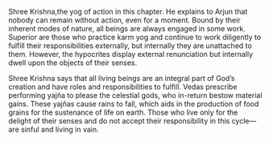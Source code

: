 Shree Krishna,the yog of action in this chapter. He explains to Arjun that nobody can remain without action, even for a moment. Bound by their inherent modes of nature, all beings are always engaged in some work. Superior are those who practice karm yog and continue to work diligently to fulfill their responsibilities externally, but internally they are unattached to them. However, the hypocrites display external renunciation but internally dwell upon the objects of their senses.

Shree Krishna says that all living beings are an integral part of God’s creation and have roles and responsibilities to fulfill. Vedas prescribe performing yajña to please the celestial gods, who in-return bestow material gains. These yajñas cause rains to fall, which aids in the production of food grains for the sustenance of life on earth. Those who live only for the delight of their senses and do not accept their responsibility in this cycle— are sinful and living in vain.

